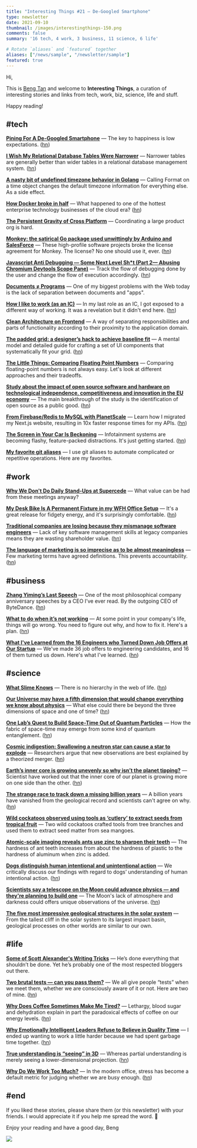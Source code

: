 ```yaml
---
title: "Interesting Things #21 — De-Googled Smartphone"
type: newsletter
date: 2021-09-10
thumbnail: /images/interestingthings-150.png
comments: false
summary: '16 tech, 4 work, 3 business, 11 science, 6 life'

# Rotate `aliases` and `featured` together
aliases: ["/news/sample", "/newsletter/sample"]
featured: true
---
```


Hi,

This is [Beng Tan](https://bengtan.com/about/) and welcome to **Interesting Things**, a curation of interesting stories and links from tech, work, biz, science, life and stuff.

Happy reading!


## #tech

**[Pining For A De-Googled Smartphone](https://hackaday.com/2021/09/02/pining-for-a-de-googled-smartphone/?utm_source=bengtan.com/interesting-things/021)** — The key to happiness is low expectations. ([hn](https://news.ycombinator.com/item?id=28413253))

**[I Wish My Relational Database Tables Were Narrower](https://www.bennadel.com/blog/4107-i-wish-my-relational-database-tables-were-narrower.htm?utm_source=bengtan.com/interesting-things/021)** — Narrower tables are generally better than wider tables in a relational database management system. ([hn](https://news.ycombinator.com/item?id=28408004))

**[A nasty bit of undefined timezone behavior in Golang](https://www.dolthub.com/blog/2021-09-03-golang-time-bugs/?utm_source=bengtan.com/interesting-things/021)** — Calling Format on a time object changes the default timezone information for everything else. As a side effect.

**[How Docker broke in half](https://www.infoworld.com/article/3632142/how-docker-broke-in-half.html?utm_source=bengtan.com/interesting-things/021)** — What happened to one of the hottest enterprise technology businesses of the cloud era? ([hn](https://news.ycombinator.com/item?id=28444693))

**[The Persistent Gravity of Cross Platform](https://allenpike.com/2021/gravity-of-cross-platform-apps?utm_source=bengtan.com/interesting-things/021)** — Coordinating a large product org is hard.

**[Monkey: the satirical Go package used unwittingly by Arduino and SalesForce](https://esoteric.codes/blog/bouk-monkey-satirical-code-used-by-people-who-dont-get-the-joke?utm_source=bengtan.com/interesting-things/021)** — These high-profile software projects broke the license agreement for Monkey. The license? No one should use it, ever. ([hn](https://news.ycombinator.com/item?id=28375996))

**[Javascript Anti Debugging — Some Next Level Sh*t (Part 2— Abusing Chromium Devtools Scope Pane)](https://medium.com/@weizmangal/javascript-anti-debugging-some-next-level-sh-t-part-2-abusing-chromium-devtools-scope-pane-b2796c00331d?utm_source=bengtan.com/interesting-things/021)** — Track the flow of debugging done by the user and change the flow of execution accordingly. ([hn](https://news.ycombinator.com/item?id=28422781))

**[Documents ≠ Programs](https://mckinley.cc/blog/20210831.html?utm_source=bengtan.com/interesting-things/021)** — One of my biggest problems with the Web today is the lack of separation between documents and "apps".

**[How I like to work (as an IC)](https://ruiper.es/9a643e6e2acb41e691e903bb028053d7?utm_source=bengtan.com/interesting-things/021)** — In my last role as an IC, I got exposed to a different way of working. It was a revelation but it didn't end here. ([hn](https://news.ycombinator.com/item?id=28406984))

**[Clean Architecture on Frontend](https://dev.to/bespoyasov/clean-architecture-on-frontend-4311?utm_source=bengtan.com/interesting-things/021)** — A way of separating responsibilities and parts of functionality according to their proximity to the application domain.

**[The padded grid: a designer’s hack to achieve baseline fit](https://bootcamp.uxdesign.cc/the-padded-grid-a-designers-hack-to-achieve-baseline-fit-fc40d022bc84?utm_source=bengtan.com/interesting-things/021)** — A mental model and detailed guide for crafting a set of UI components that systematically fit your grid. ([hn](https://news.ycombinator.com/item?id=28442979))

**[The Little Things: Comparing Floating Point Numbers](https://codingnest.com/the-little-things-comparing-floating-point-numbers/?utm_source=bengtan.com/interesting-things/021)** — Comparing floating-point numbers is not always easy. Let's look at different approaches and their tradeoffs.

**[Study about the impact of open source software and hardware on technological independence, competitiveness and innovation in the EU economy](https://digital-strategy.ec.europa.eu/en/library/study-about-impact-open-source-software-and-hardware-technological-independence-competitiveness-and?utm_source=bengtan.com/interesting-things/021)** — The main breakthrough of the study is the identification of open source as a public good. ([hn](https://news.ycombinator.com/item?id=28435714))

**[From Firebase/Redis to MySQL with PlanetScale](https://leerob.io/blog/mysql-planetscale?utm_source=bengtan.com/interesting-things/021)** — Learn how I migrated my Next.js website, resulting in 10x faster response times for my APIs. ([hn](https://news.ycombinator.com/item?id=28445322))

**[The Screen in Your Car Is Beckoning](https://slate.com/business/2021/09/infotainment-tesla-mercedes-ford-volvo-distraction.html?utm_source=bengtan.com/interesting-things/021)** — Infotainment systems are becoming flashy, feature-packed distractions. It's just getting started. ([hn](https://news.ycombinator.com/item?id=28447439))

**[My favorite git aliases](https://www.lazy-electron.com/2021/07/29/git-aliases.html?utm_source=bengtan.com/interesting-things/021)** — I use git aliases to automate complicated or repetitive operations. Here are my favorites.


## #work

**[Why We Don't Do Daily Stand-Ups at Supercede](https://jezenthomas.com/why-we-dont-do-daily-stand-ups-at-supercede/?utm_source=bengtan.com/interesting-things/021)** — What value can be had from these meetings anyway?

**[My Desk Bike Is A Permanent Fixture in my WFH Office Setup](https://arstechnica.com/gadgets/2021/09/ok-hear-me-out-having-a-desk-bike-is-actually-pretty-great/?utm_source=bengtan.com/interesting-things/021)** — It's a great release for fidgety energy, and it's surprisingly comfortable. ([hn](https://news.ycombinator.com/item?id=28442398))

**[Traditional companies are losing because they mismanage software engineers](https://ewattwhere.substack.com/p/traditional-company-shareholders/?utm_source=bengtan.com/interesting-things/021)** — Lack of key software management skills at legacy companies means they are wasting shareholder value. ([hn](https://news.ycombinator.com/item?id=28404523))

**[The language of marketing is so imprecise as to be almost meaningless](https://www.marketingweek.com/jp-castlin-language-marketing/?utm_source=bengtan.com/interesting-things/021)** — Few marketing terms have agreed definitions. This prevents accountability. ([hn](https://news.ycombinator.com/item?id=28442530))


## #business

**[Zhang Yiming’s Last Speech](https://interconnected.blog/zhang-yiming-last-speech/?utm_source=bengtan.com/interesting-things/021)** — One of the most philosophical company anniversary speeches by a CEO I’ve ever read. By the outgoing CEO of ByteDance. ([hn](https://news.ycombinator.com/item?id=28446388))

**[What to do when it’s not working](https://waseem.substack.com/p/when-its-not-working?utm_source=bengtan.com/interesting-things/021)** — At some point in your company's life, things will go wrong. You need to figure out why, and how to fix it. Here's a plan. ([hn](https://news.ycombinator.com/item?id=28416954))

**[What I've Learned from the 16 Engineers who Turned Down Job Offers at Our Startup](https://www.kapwing.com/blog/what-ive-learned-about-closing-engineers-from-16-rejected-offers/?utm_source=bengtan.com/interesting-things/021)** — We've made 36 job offers to engineering candidates, and 16 of them turned us down. Here's what I've learned. ([hn](https://news.ycombinator.com/item?id=28448721))


## #science

**[What Slime Knows](https://orionmagazine.org/article/what-slime-knows/?utm_source=bengtan.com/interesting-things/021)** — There is no hierarchy in the web of life. ([hn](https://news.ycombinator.com/item?id=28352674))

**[Our Universe may have a fifth dimension that would change everything we know about physics](https://www.sciencefocus.com/space/fifth-dimension/?utm_source=bengtan.com/interesting-things/021)** —  What else could there be beyond the three dimensions of space and one of time? ([hn](https://news.ycombinator.com/item?id=28416093))

**[One Lab’s Quest to Build Space-Time Out of Quantum Particles](https://www.quantamagazine.org/one-labs-quest-to-build-space-time-out-of-quantum-particles-20210907/?utm_source=bengtan.com/interesting-things/021)** — How the fabric of space-time may emerge from some kind of quantum entanglement. ([hn](https://news.ycombinator.com/item?id=28447628))

**[Cosmic indigestion: Swallowing a neutron star can cause a star to explode](https://arstechnica.com/science/2021/09/cosmic-indigestion-swallowing-a-neutron-star-can-cause-star-to-explode/?utm_source=bengtan.com/interesting-things/021)** — Researchers argue that new observations are best explained by a theorized merger. ([hn](https://news.ycombinator.com/item?id=28404712))

**[Earth’s inner core is growing unevenly so why isn’t the planet tipping?](https://www.independent.co.uk/news/science/earth-core-growing-planet-tipping-b1907810.html?utm_source=bengtan.com/interesting-things/021)** — Scientist have worked out that the inner core of our planet is growing more on one side than the other. ([hn](https://news.ycombinator.com/item?id=28417071))

**[The strange race to track down a missing billion years](https://www.bbc.com/future/article/20210901-the-strange-race-to-track-down-a-missing-billion-years?utm_source=bengtan.com/interesting-things/021)** — A billion years have vanished from the geological record and scientists can't agree on why. ([hn](https://news.ycombinator.com/item?id=28412916))

**[Wild cockatoos observed using tools as ‘cutlery’ to extract seeds from tropical fruit](https://www.theguardian.com/world/2021/sep/01/wild-cockatoos-observed-using-tools-as-cutlery-to-extract-seeds-from-tropical-fruit?utm_source=bengtan.com/interesting-things/021)** — Two wild cockatoos crafted tools from tree branches and used them to extract seed matter from sea mangoes.

**[Atomic-scale imaging reveals ants use zinc to sharpen their teeth](https://phys.org/news/2021-09-atomic-scale-imaging-reveals-ants-zinc.html?utm_source=bengtan.com/interesting-things/021)** — The hardness of ant teeth increases from about the hardness of plastic to the hardness of aluminum when zinc is added.

**[Dogs distinguish human intentional and unintentional action](https://www.nature.com/articles/s41598-021-94374-3?utm_source=bengtan.com/interesting-things/021)** — We critically discuss our findings with regard to dogs’ understanding of human intentional action. ([hn](https://news.ycombinator.com/item?id=28423122))

**[Scientists say a telescope on the Moon could advance physics — and they're planning to build one](https://www.salon.com/2021/09/05/scientists-say-a-telescope-on-the-moon-could-advance-physics-and-theyre-hoping-to-build-one/?utm_source=bengtan.com/interesting-things/021)** — The Moon's lack of atmosphere and darkness could offers unique observations of the universe. ([hn](https://news.ycombinator.com/item?id=28444849))

**[The five most impressive geological structures in the solar system](https://theconversation.com/the-five-most-impressive-geological-structures-in-the-solar-system-166046?utm_source=bengtan.com/interesting-things/021)** — From the tallest cliff in the solar system to its largest impact basin, geological processes on other worlds are similar to our own.


## #life

**[Some of Scott Alexander's Writing Tricks](https://sashachapin.substack.com/p/some-of-scott-alexanders-writing?utm_source=bengtan.com/interesting-things/021)** — He’s done everything that shouldn’t be done. Yet he’s probably one of the most respected bloggers out there.

**[Two brutal tests — can you pass them?](https://marginalrevolution.com/marginalrevolution/2021/09/two-brutal-tests-can-you-pass-them.html?utm_source=bengtan.com/interesting-things/021)** — We all give people “tests” when we meet them, whether we are consciously aware of it or not. Here are two of mine. ([hn](https://news.ycombinator.com/item?id=28414155))

**[Why Does Coffee Sometimes Make Me Tired?](https://www.nytimes.com/2021/09/07/well/eat/coffee-caffeine-sleep-pressure.html?utm_source=bengtan.com/interesting-things/021)** — Lethargy, blood sugar and dehydration explain in part the paradoxical effects of coffee on our energy levels. ([hn](https://news.ycombinator.com/item?id=28448009))

**[Why Emotionally Intelligent Leaders Refuse to Believe in Quality Time](https://www.inc.com/jeff-haden/how-emotionally-intelligent-people-build-better-relationships-develop-trust-employees-family-friends.html?utm_source=bengtan.com/interesting-things/021)** — I ended up wanting to work a little harder because we had spent garbage time together. ([hn](https://news.ycombinator.com/item?id=28410712))

**[True understanding is “seeing” in 3D](https://mbernste.github.io/posts/understanding_3d/?utm_source=bengtan.com/interesting-things/021)** — Whereas partial understanding is merely seeing a lower-dimensional projection. ([hn](https://news.ycombinator.com/item?id=28418233))

**[Why Do We Work Too Much?](https://www.newyorker.com/culture/office-space/why-do-we-work-too-much?utm_source=bengtan.com/interesting-things/021)** — In the modern office, stress has become a default metric for judging whether we are busy enough. ([hn](https://news.ycombinator.com/item?id=28369345))


## #end

If you liked these stories, please share them (or this newsletter) with your friends. I would appreciate it if you help me spread the word. 🙏

Enjoy your reading and have a good day,
Beng

![](https://bengtan.com/images/portrait-40.png)

